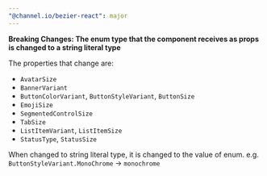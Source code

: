 ```yaml
---
"@channel.io/bezier-react": major
---
```


**Breaking Changes: The enum type that the component receives as props is changed to a string literal type**

The properties that change are:

- `AvatarSize`
- `BannerVariant`
- `ButtonColorVariant`, `ButtonStyleVariant`, `ButtonSize`
- `EmojiSize`
- `SegmentedControlSize`
- `TabSize`
- `ListItemVariant`, `ListItemSize`
- `StatusType`, `StatusSize`

When changed to string literal type, it is changed to the value of enum. e.g. `ButtonStyleVariant.MonoChrome` -> `monochrome`
